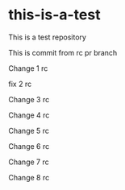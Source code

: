 # this-is-a-test
This is a test repository

This is commit from rc pr branch

Change 1 rc

fix 2 rc

Change 3 rc

Change 4 rc

Change 5 rc

Change 6 rc

Change 7 rc

Change 8 rc